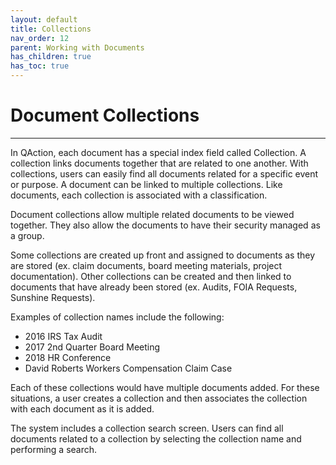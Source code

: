 ```yaml
---
layout: default
title: Collections
nav_order: 12
parent: Working with Documents
has_children: true
has_toc: true
---
```

# Document Collections
---
In QAction, each document has a special index field called Collection. A collection links documents together that are related to one another. With collections, users can easily find all documents related for a specific event or purpose. A document can be linked to multiple collections. Like documents, each collection is associated with a classification.

Document collections allow multiple related documents to be viewed together. They also allow the documents to have their security managed as a group.

Some collections are created up front and assigned to documents as they are stored (ex. claim documents, board meeting materials, project documentation). Other collections can be created and then linked to documents that have already been stored (ex. Audits, FOIA Requests, Sunshine Requests).

Examples of collection names include the following:
- 2016 IRS Tax Audit
- 2017 2nd Quarter Board Meeting
- 2018 HR Conference
- David Roberts Workers Compensation Claim Case

Each of these collections would have multiple documents added. For these situations, a user creates a collection and then associates the collection with each document as it is added.

The system includes a collection search screen. Users can find all documents related to a collection by selecting the collection name and performing a search.